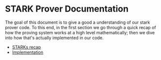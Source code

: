 # STARK Prover Documentation

The goal of this document is to give a good a understanding of our stark prover code. To this end, in the first section we go through a quick recap of how the proving system works at a high level mathematically; then we dive into how that's actually implemented in our code.

- [STARKs recap](./recap.md)
- [Implementation](./implementation.md)
